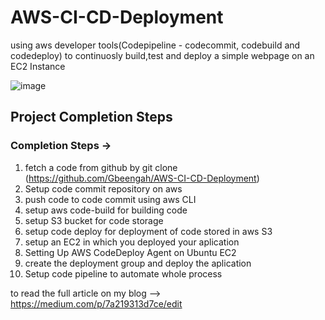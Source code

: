 # AWS-CI-CD-Deployment
using aws developer tools(Codepipeline - codecommit, codebuild and codedeploy) to continuosly build,test and deploy a simple webpage on an EC2 Instance

![image](https://github.com/user-attachments/assets/8fe89732-545c-4640-9227-af2744596830)

## Project Completion Steps
### Completion Steps →
1. fetch a code from github by git clone (https://github.com/Gbeengah/AWS-CI-CD-Deployment)
2. Setup code commit repository on aws
3. push code to code commit using aws CLI
4. setup aws code-build for building code
5. setup S3 bucket for code storage
6. setup code deploy for deployment of code stored in aws S3
7. setup an EC2 in which you deployed your aplication
8. Setting Up AWS CodeDeploy Agent on Ubuntu EC2
9. create the deployment group and deploy the aplication
10. Setup code pipeline to automate whole process


to read the full article on my blog --> https://medium.com/p/7a219313d7ce/edit

